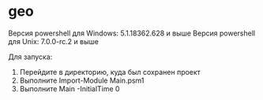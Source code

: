 # geo

Версия powershell для Windows: 5.1.18362.628 и выше
Версия powershell для Unix: 7.0.0-rc.2 и выше

Для запуска:
1. Перейдите в директорию, куда был сохранен проект
2. Выполните Import-Module Main.psm1
3. Выполните Main -InitialTime 0
